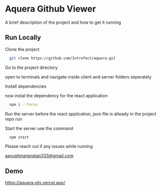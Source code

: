 
# Aquera Github Viewer

A brief description of the project and how to get it running 




## Run Locally

Clone the project

```bash
  git clone https://github.com/Introfect/aquera.git
```

Go to the project directory

open to terminals and navigate inside client and server folders seperately 


Install dependencies

now instal the dependency for the react application
```bash
  npm i --force
```
Run the server before the react application, json file is alteady in the project repo run 

Start the server use the command

```bash
  npm start
```

Please reach out if any issues while running 

aayushmanpratap333@gmail.com



## Demo

https://aquera-phi.vercel.app/